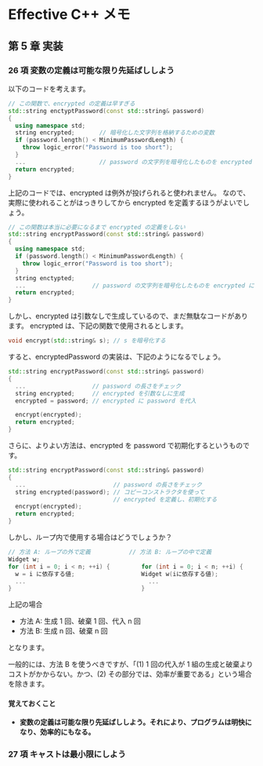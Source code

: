 # Effective C++ メモ

## 第 5 章 実装

### 26 項 変数の定義は可能な限り先延ばししよう

以下のコードを考えます。

```C++
// この関数で、encrypted の定義は早すぎる
std::string enctyptPassword(const std::string& password)
{
  using namespace std;
  string encrypted;       // 暗号化した文字列を格納するための変数
  if (password.length() < MinimumPasswordLength) {
    throw logic_error("Password is too short");
  }
  ...                     // password の文字列を暗号化したものを encrypted に格納する
  return encrypted;
}
```

上記のコードでは、encrypted は例外が投げられると使われません。
なので、実際に使われることがはっきりしてから encrypted を定義するほうがよいでしょう。

```C++
// この関数は本当に必要になるまで encrypted の定義をしない
std::string encryptPassword(const std::string& password)
{
  using namespace std;
  if (password.length() < MinimumPasswordLength) {
    throw logic_error("Password is too short");
  }
  string enctypted;
  ...                   // password の文字列を暗号化したものを encrypted に格納する
  return encrypted;
}
```

しかし、encrypted は引数なしで生成しているので、まだ無駄なコードがあります。
encrypted は、下記の関数で使用されるとします。

```C++
void encrypt(std::string& s); // s を暗号化する
```

すると、encryptedPassword の実装は、下記のようになるでしょう。

```C++
std::string encryptPassword(const std::string& password)
{
  ...                   // password の長さをチェック
  string encrypted;     // encrypted を引数なしに生成
  encrypted = password; // encrypted に password を代入

  encrypt(encrypted);
  return encrypted;
}
```

さらに、よりよい方法は、encrypted を password で初期化するというものです。

```C++
std::string encryptPassword(const std::string& password)
{
  ...                         // password の長さをチェック
  string encrypted(password); // コピーコンストラクタを使って
                              // encrypted を定義し、初期化する
  encrypt(encrypted);
  return encrypted;
}
```

しかし、ループ内で使用する場合はどうでしょうか？

```C++
// 方法 A: ループの外で定義           // 方法 B: ループの中で定義
Widget w;                       
for (int i = 0; i < n; ++i) {         for (int i = 0; i < n; ++i) {
  w = i に依存する値;                   Widget w(iに依存する値);
  ...                                   ...
}                                     }
```

上記の場合

* 方法 A: 生成 1 回、破棄 1 回、代入 n 回
* 方法 B: 生成 n 回、破棄 n 回

となります。

一般的には、方法 B を使うべきですが、「(1) 1 回の代入が 1 組の生成と破棄よりコストがかからない。かつ、(2) その部分では、効率が重要である」という場合を除きます。

#### 覚えておくこと

* **変数の定義は可能な限り先延ばししよう。それにより、プログラムは明快になり、効率的にもなる。**

### 27 項 キャストは最小限にしよう
